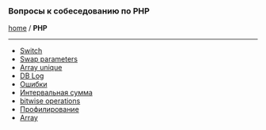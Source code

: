 ### Вопросы к собеседованию по PHP
[home][go-home] / **PHP**

---

- [Switch][php-switch]
- [Swap parameters][php-swap]
- [Array unique][php-array-unique]
- [DB Log][mysql-db-log]
- [Ошибки][php-error]
- [Интервальная сумма][php-interval-answer]
- [bitwise operations][bitwise-operations]
- [Профилирование](./profiling/index.md)
- [Array](./array/index.md)

[php-interval-answer]: ./interval-answer/index.md
[php-switch]: ./switch/index.md
[php-array-unique]: ./array-unique/index.md
[mysql-db-log]: ./db-log/index.md
[php-swap]: ./swap/index.md
[go-home]: ../index.md
[php-error]: ./error/index.md
[bitwise-operations]: ./bitwise-operations/index.md
